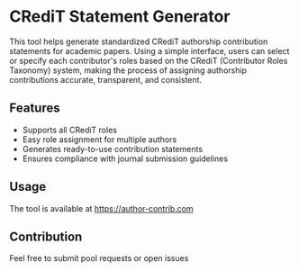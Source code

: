 # CRediT Statement Generator

This tool helps generate standardized CRediT authorship contribution statements for academic papers. Using a simple interface, users can select or specify each contributor's roles based on the CRediT (Contributor Roles Taxonomy) system, making the process of assigning authorship contributions accurate, transparent, and consistent.

## Features

-   Supports all CRediT roles
-   Easy role assignment for multiple authors
-   Generates ready-to-use contribution statements
-   Ensures compliance with journal submission guidelines

## Usage

The tool is available at <https://author-contrib.com>

## Contribution

Feel free to submit pool requests or open issues
